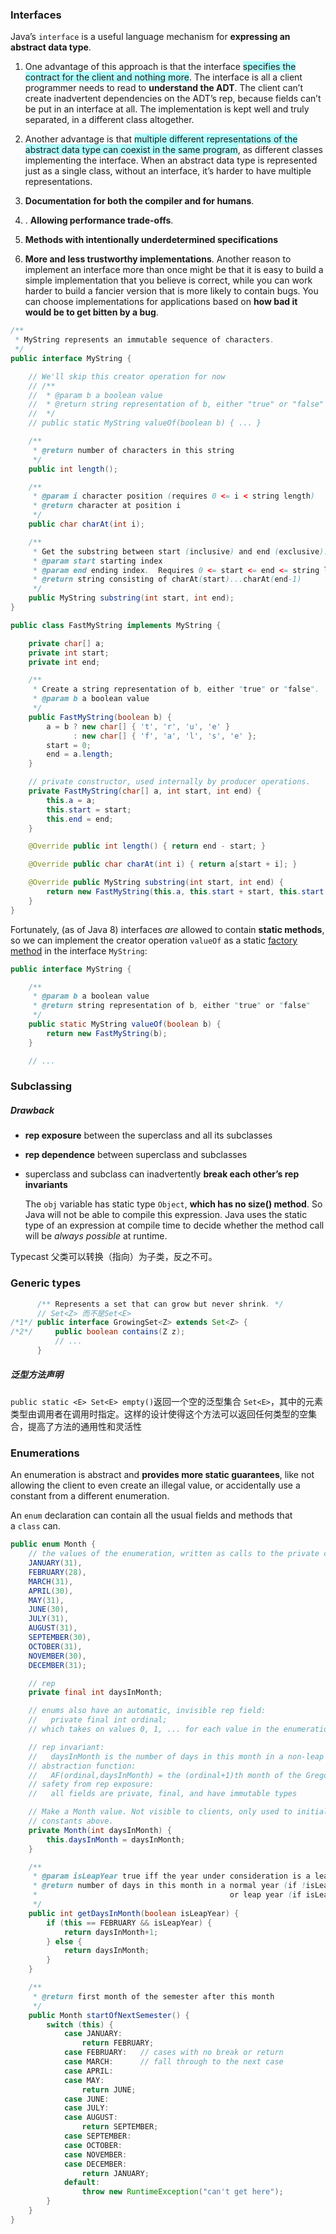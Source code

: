 ### Interfaces
Java’s `interface` is a useful language mechanism for **expressing an abstract data type**.    

1. One advantage of this approach is that the interface <span style="background:#b1ffff">specifies the contract for the client and nothing more</span>. The interface is all a client programmer needs to read to **understand the ADT**. The client can’t create inadvertent dependencies on the ADT’s rep, because fields can’t be put in an interface at all. The implementation is kept well and truly separated, in a different class altogether.
  
2. Another advantage is that <span style="background:#b1ffff">multiple different representations of the abstract data type can coexist in the same program</span>, as different classes implementing the interface. When an abstract data type is represented just as a single class, without an interface, it’s harder to have multiple representations.
3. **Documentation for both the compiler and for humans**.
4. . **Allowing performance trade-offs**.
5. **Methods with intentionally underdetermined specifications**
6. **More and less trustworthy implementations**. Another reason to implement an interface more than once might be that it is easy to build a simple implementation that you believe is correct, while you can work harder to build a fancier version that is more likely to contain bugs. You can choose implementations for applications based on **how bad it would be to get bitten by a bug**.

```java
/**
 * MyString represents an immutable sequence of characters.
 */
public interface MyString { 

    // We'll skip this creator operation for now
    // /**
    //  * @param b a boolean value
    //  * @return string representation of b, either "true" or "false"
    //  */
    // public static MyString valueOf(boolean b) { ... }

    /**
     * @return number of characters in this string
     */
    public int length();

    /**
     * @param i character position (requires 0 <= i < string length)
     * @return character at position i
     */
    public char charAt(int i);

    /**
     * Get the substring between start (inclusive) and end (exclusive).
     * @param start starting index
     * @param end ending index.  Requires 0 <= start <= end <= string length.
     * @return string consisting of charAt(start)...charAt(end-1)
     */
    public MyString substring(int start, int end);
}
```
```java
public class FastMyString implements MyString {

    private char[] a;
    private int start;
    private int end;

    /**
     * Create a string representation of b, either "true" or "false".
     * @param b a boolean value
     */
    public FastMyString(boolean b) {
        a = b ? new char[] { 't', 'r', 'u', 'e' } 
              : new char[] { 'f', 'a', 'l', 's', 'e' };
        start = 0;
        end = a.length;
    }

    // private constructor, used internally by producer operations.
    private FastMyString(char[] a, int start, int end) {
        this.a = a;
        this.start = start;
        this.end = end;
    }

    @Override public int length() { return end - start; }

    @Override public char charAt(int i) { return a[start + i]; }

    @Override public MyString substring(int start, int end) {
        return new FastMyString(this.a, this.start + start, this.start + end);
    }
}
```
  
Fortunately, (as of Java 8) interfaces _are_ allowed to contain **static methods**, so we can implement the creator operation `valueOf` as a static [factory method](https://web.mit.edu/6.031/www/sp21/classes/10-abstract-data-types/#factory_method) in the interface `MyString`:
```java
public interface MyString { 

    /**
     * @param b a boolean value
     * @return string representation of b, either "true" or "false"
     */
    public static MyString valueOf(boolean b) {
        return new FastMyString(b);
    }

    // ...
```
 
### Subclassing
##### Drawback
- **rep exposure** between the superclass and all its subclasses
- **rep dependence** between superclass and subclasses
- superclass and subclass can inadvertently **break each other’s rep invariants**

	The `obj` variable has static type `Object`, **which has no size() method**. So Java will not be able to compile this expression.
	Java uses the static type of an expression at compile time to decide whether the method call will be _always possible_ at runtime.

Typecast  父类可以转换（指向）为子类，反之不可。

### Generic types
```java 
      /** Represents a set that can grow but never shrink. */
      // Set<Z> 而不是Set<E>
/*1*/ public interface GrowingSet<Z> extends Set<Z> {
/*2*/     public boolean contains(Z z);
          // ...
      }
```
##### 泛型方法声明
`public static <E> Set<E> empty()`返回一个空的泛型集合 `Set<E>`，其中的元素类型由调用者在调用时指定。这样的设计使得这个方法可以返回任何类型的空集合，提高了方法的通用性和灵活性

### Enumerations
An enumeration is abstract and **provides more static guarantees**, like not allowing the client to even create an illegal value, or accidentally use a constant from a different enumeration.

An `enum` declaration can contain all the usual fields and methods that a `class` can.
```java
public enum Month {
    // the values of the enumeration, written as calls to the private constructor below
    JANUARY(31),
    FEBRUARY(28),
    MARCH(31),
    APRIL(30),
    MAY(31),
    JUNE(30),
    JULY(31),
    AUGUST(31),
    SEPTEMBER(30),
    OCTOBER(31),
    NOVEMBER(30),
    DECEMBER(31);

    // rep
    private final int daysInMonth;

    // enums also have an automatic, invisible rep field:
    //   private final int ordinal;
    // which takes on values 0, 1, ... for each value in the enumeration.

    // rep invariant:
    //   daysInMonth is the number of days in this month in a non-leap year
    // abstraction function:
    //   AF(ordinal,daysInMonth) = the (ordinal+1)th month of the Gregorian calendar
    // safety from rep exposure:
    //   all fields are private, final, and have immutable types

    // Make a Month value. Not visible to clients, only used to initialize the
    // constants above.
    private Month(int daysInMonth) {
        this.daysInMonth = daysInMonth;
    }

    /**
     * @param isLeapYear true iff the year under consideration is a leap year
     * @return number of days in this month in a normal year (if !isLeapYear) 
     *                                           or leap year (if isLeapYear)
     */
    public int getDaysInMonth(boolean isLeapYear) {
        if (this == FEBRUARY && isLeapYear) {
            return daysInMonth+1;
        } else {
            return daysInMonth;
        }
    }

    /**
     * @return first month of the semester after this month
     */
    public Month startOfNextSemester() {
        switch (this) {
            case JANUARY:
                return FEBRUARY;
            case FEBRUARY:   // cases with no break or return
            case MARCH:      // fall through to the next case
            case APRIL:
            case MAY:
                return JUNE;
            case JUNE:
            case JULY:
            case AUGUST:
                return SEPTEMBER;
            case SEPTEMBER:
            case OCTOBER:
            case NOVEMBER:
            case DECEMBER:
                return JANUARY;
            default:
                throw new RuntimeException("can't get here");
        }
    }
}
```